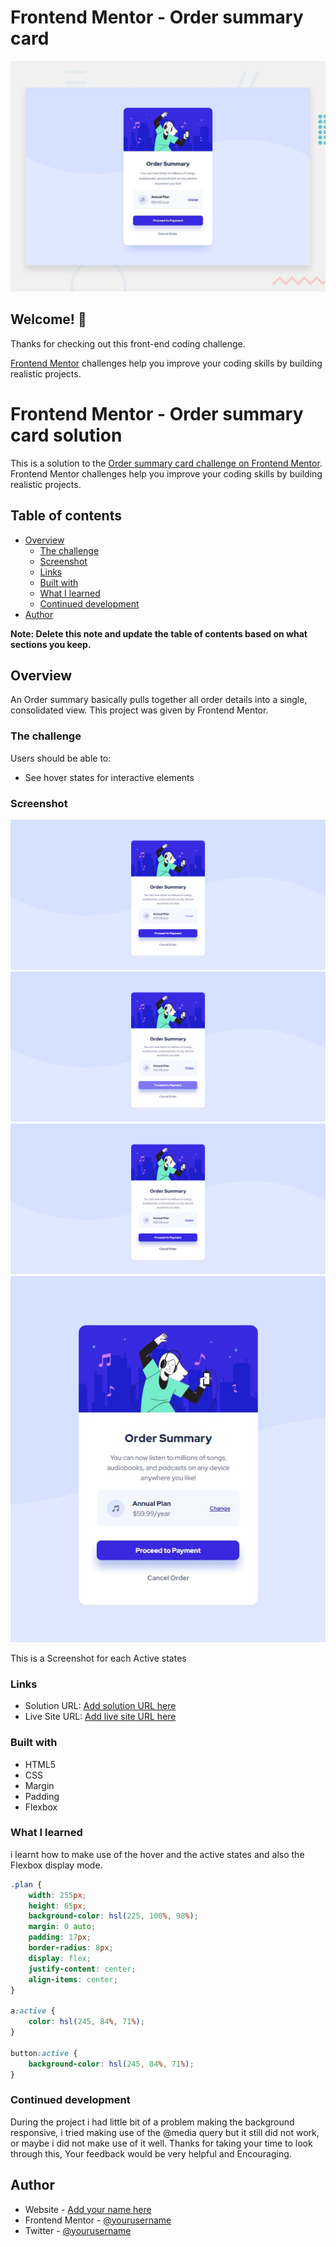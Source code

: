 # Frontend Mentor - Order summary card

![Design preview for the Order summary card coding challenge](./design/desktop-preview.jpg)

## Welcome! 👋

Thanks for checking out this front-end coding challenge.

[Frontend Mentor](https://www.frontendmentor.io) challenges help you improve your coding skills by building realistic projects.

# Frontend Mentor - Order summary card solution

This is a solution to the [Order summary card challenge on Frontend Mentor](https://www.frontendmentor.io/challenges/order-summary-component-QlPmajDUj). Frontend Mentor challenges help you improve your coding skills by building realistic projects. 

## Table of contents

- [Overview](#overview)
  - [The challenge](#the-challenge)
  - [Screenshot](#screenshot)
  - [Links](#links)
  - [Built with](#built-with)
  - [What I learned](#what-i-learned)
  - [Continued development](#continued-development)
- [Author](#author)

**Note: Delete this note and update the table of contents based on what sections you keep.**

## Overview
An Order summary basically pulls together all order details into a single, consolidated view.
This project was given by Frontend Mentor.

### The challenge

Users should be able to:

- See hover states for interactive elements

### Screenshot

![](./Frontend%20Mentor%20-%20Order%20summary%20card%20-%20Active%20state.png)
![](./Frontend%20Mentor%20-%20Order%20summary%20card%20-%20Active%20state1.png)
![](./Frontend%20Mentor%20-%20Order%20summary%20card%20-%20Active%20state2.png)
![](./Preview_.jpeg)

This is a Screenshot for each Active states

### Links

- Solution URL: [Add solution URL here](https://your-solution-url.com)
- Live Site URL: [Add live site URL here](https://your-live-site-url.com)

### Built with

- HTML5
- CSS
- Margin
- Padding
- Flexbox


### What I learned
i learnt how to make use of the hover and the active states and also the Flexbox display mode.


```css
.plan {
    width: 255px;
    height: 65px;
    background-color: hsl(225, 100%, 98%);
    margin: 0 auto;
    padding: 17px;
    border-radius: 8px;
    display: flex;
    justify-content: center;
    align-items: center;  
}

a:active {
    color: hsl(245, 84%, 71%);
}

button:active {
    background-color: hsl(245, 84%, 71%);
}
```


### Continued development
During the project i had little bit of a problem making the background responsive, i tried making use of the @media query but it still did not work, or maybe i did not make use of it well. Thanks for taking your time to look through this, Your feedback would be very helpful and Encouraging.


## Author

- Website - [Add your name here](https://www.your-site.com)
- Frontend Mentor - [@yourusername](https://www.frontendmentor.io/profile/yourusername)
- Twitter - [@yourusername](https://www.twitter.com/yourusername)

